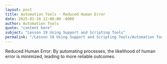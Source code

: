 ```yaml
---
layout: post
title: Automation Tools - Reduced Human Error
date: 2025-01-10 12:00:00 -0000
author: Automation Tools
quote: "content here"
subject: "Lesson 19 Using Support and Scripting Tools"
permalink: "/Lesson 19 Using Support and Scripting Tools/Automation Tools/Automation Tools - Reduced Human Error"
---
```


Reduced Human Error: By automating processes, the likelihood of human error is minimized, leading to more reliable outcomes.
